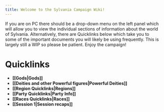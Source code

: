 ```yaml
---
title: Welcome to the Sylvania Campaign Wiki!
---
```


If you are on PC there should be a drop-down menu on the left panel which will allow you to view the individual sections of information about the world of Sylvania. Alternatively, there are Quicklinks below which take you to some of the important documents you will likely be using frequently. This is largely still a WIP so please be patient. Enjoy the campaign!

# Quicklinks

- **[[Gods|Gods]]**
- **[[Deities and other Powerful figures|Powerful Deities]]**
- **[[Region Quicklinks|Regions]]**
- **[[Party Quicklinks|Party Info]]**
- **[[Races Quicklinks|Races]]**
- **[[Session 1|Session recaps]]**